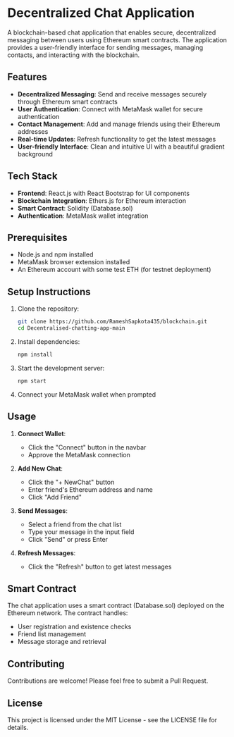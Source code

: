 # Decentralized Chat Application

A blockchain-based chat application that enables secure, decentralized messaging between users using Ethereum smart contracts. The application provides a user-friendly interface for sending messages, managing contacts, and interacting with the blockchain.

## Features

- **Decentralized Messaging**: Send and receive messages securely through Ethereum smart contracts
- **User Authentication**: Connect with MetaMask wallet for secure authentication
- **Contact Management**: Add and manage friends using their Ethereum addresses
- **Real-time Updates**: Refresh functionality to get the latest messages
- **User-friendly Interface**: Clean and intuitive UI with a beautiful gradient background

## Tech Stack

- **Frontend**: React.js with React Bootstrap for UI components
- **Blockchain Integration**: Ethers.js for Ethereum interaction
- **Smart Contract**: Solidity (Database.sol)
- **Authentication**: MetaMask wallet integration

## Prerequisites

- Node.js and npm installed
- MetaMask browser extension installed
- An Ethereum account with some test ETH (for testnet deployment)

## Setup Instructions

1. Clone the repository:
   ```bash
   git clone https://github.com/RameshSapkota435/blockchain.git
   cd Decentralised-chatting-app-main
   ```

2. Install dependencies:
   ```bash
   npm install
   ```

3. Start the development server:
   ```bash
   npm start
   ```

4. Connect your MetaMask wallet when prompted

## Usage

1. **Connect Wallet**:
   - Click the "Connect" button in the navbar
   - Approve the MetaMask connection

2. **Add New Chat**:
   - Click the "+ NewChat" button
   - Enter friend's Ethereum address and name
   - Click "Add Friend"

3. **Send Messages**:
   - Select a friend from the chat list
   - Type your message in the input field
   - Click "Send" or press Enter

4. **Refresh Messages**:
   - Click the "Refresh" button to get latest messages

## Smart Contract

The chat application uses a smart contract (Database.sol) deployed on the Ethereum network. The contract handles:
- User registration and existence checks
- Friend list management
- Message storage and retrieval

## Contributing

Contributions are welcome! Please feel free to submit a Pull Request.

## License

This project is licensed under the MIT License - see the LICENSE file for details.